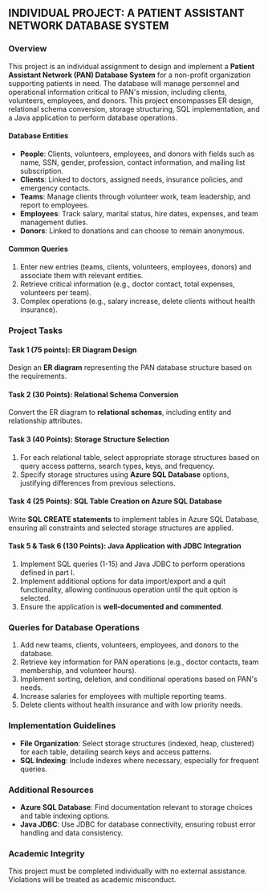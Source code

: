 ## INDIVIDUAL PROJECT: A PATIENT ASSISTANT NETWORK DATABASE SYSTEM

### Overview
This project is an individual assignment to design and implement a **Patient Assistant Network (PAN) Database System** for a non-profit organization supporting patients in need. The database will manage personnel and operational information critical to PAN's mission, including clients, volunteers, employees, and donors. This project encompasses ER design, relational schema conversion, storage structuring, SQL implementation, and a Java application to perform database operations.

#### Database Entities
- **People**: Clients, volunteers, employees, and donors with fields such as name, SSN, gender, profession, contact information, and mailing list subscription.
- **Clients**: Linked to doctors, assigned needs, insurance policies, and emergency contacts.
- **Teams**: Manage clients through volunteer work, team leadership, and report to employees.
- **Employees**: Track salary, marital status, hire dates, expenses, and team management duties.
- **Donors**: Linked to donations and can choose to remain anonymous.

#### Common Queries
1. Enter new entries (teams, clients, volunteers, employees, donors) and associate them with relevant entities.
2. Retrieve critical information (e.g., doctor contact, total expenses, volunteers per team).
3. Complex operations (e.g., salary increase, delete clients without health insurance).

### Project Tasks

#### Task 1 (75 points): ER Diagram Design
Design an **ER diagram** representing the PAN database structure based on the requirements.

#### Task 2 (30 Points): Relational Schema Conversion
Convert the ER diagram to **relational schemas**, including entity and relationship attributes.

#### Task 3 (40 Points): Storage Structure Selection
1. For each relational table, select appropriate storage structures based on query access patterns, search types, keys, and frequency.
2. Specify storage structures using **Azure SQL Database** options, justifying differences from previous selections.

#### Task 4 (25 Points): SQL Table Creation on Azure SQL Database
Write **SQL CREATE statements** to implement tables in Azure SQL Database, ensuring all constraints and selected storage structures are applied.

#### Task 5 & Task 6 (130 Points): Java Application with JDBC Integration
1. Implement SQL queries (1-15) and Java JDBC to perform operations defined in part I.
2. Implement additional options for data import/export and a quit functionality, allowing continuous operation until the quit option is selected.
3. Ensure the application is **well-documented and commented**.

### Queries for Database Operations

1. Add new teams, clients, volunteers, employees, and donors to the database.
2. Retrieve key information for PAN operations (e.g., doctor contacts, team membership, and volunteer hours).
3. Implement sorting, deletion, and conditional operations based on PAN's needs.
4. Increase salaries for employees with multiple reporting teams.
5. Delete clients without health insurance and with low priority needs.

### Implementation Guidelines
- **File Organization**: Select storage structures (indexed, heap, clustered) for each table, detailing search keys and access patterns.
- **SQL Indexing**: Include indexes where necessary, especially for frequent queries.

### Additional Resources
- **Azure SQL Database**: Find documentation relevant to storage choices and table indexing options.
- **Java JDBC**: Use JDBC for database connectivity, ensuring robust error handling and data consistency.

### Academic Integrity
This project must be completed individually with no external assistance. Violations will be treated as academic misconduct.
